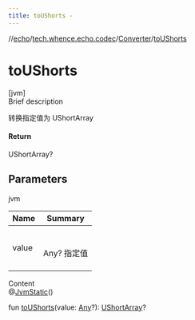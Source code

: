 ```yaml
---
title: toUShorts -
---
```

//[echo](../../index.md)/[tech.whence.echo.codec](../index.md)/[Converter](index.md)/[toUShorts](to-u-shorts.md)



# toUShorts  
[jvm]  
Brief description  


转换指定值为 UShortArray



#### Return  


UShortArray?



## Parameters  
  
jvm  
  
|  Name|  Summary| 
|---|---|
| value| <br><br>Any? 指定值<br><br>
  
  
Content  
@[JvmStatic](https://kotlinlang.org/api/latest/jvm/stdlib/kotlin.jvm/-jvm-static/index.html)()  
  
fun [toUShorts](to-u-shorts.md)(value: [Any](https://kotlinlang.org/api/latest/jvm/stdlib/kotlin/-any/index.html)?): [UShortArray](https://kotlinlang.org/api/latest/jvm/stdlib/kotlin/-u-short-array/index.html)?  




